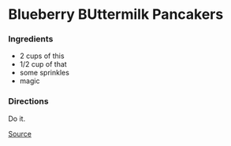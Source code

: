 # Blueberry BUttermilk Pancakers

### Ingredients
* 2 cups of this
* 1/2 cup of that
* some sprinkles
* magic

### Directions
Do it.

[Source](https://www.google.com)